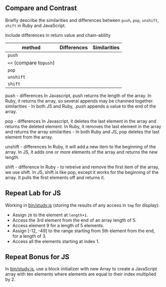 ## Compare and Contrast ##

Briefly describe the similarities and differences between `push`, `pop`,
`unshift`, `shift` in Ruby and JavaScript.

Include differences in return value and chain-ablilty

| method                  | Differences | Similarities |
|-------------------------|-------------|--------------|
| `push`                  |             |              |
| `<<` (compare to`push`) |             |              |
| `pop`                   |             |              |
| `unshift`               |             |              |
| `shift`                 |             |              |

push - differences
In Javascript, push returns the length of the array.
In Ruby, it returns the array, so several appends may be chanined together.
  similarities -
In both JS and Ruby, .push appends a value to the end of the array.


pop - differences
In Javascript, it deletes the last element in the array and returns the deleted
element.
In Ruby, it removes the last element in the array and returns the array
  similarities -
In both Ruby and JS, pop deletes the last element from the array.

unshift - differences
In Ruby, it will add a new item to the beginning of the array.
In JS, it adds one or more elements of the array and returns the new length.

shift - difference
In Ruby - to retreive and remove the first item of the array, we use shift.
In JS, shift is like pop, except it works for the beginning of the array. It
pulls the first elements off and returns it.

## Repeat Lab for JS ##

Working in [bin/study.js](bin/study.js) (storing the results of any access in `tmp`
for display):

-   Assign `20` to the element at `length+1`.
-   Access the 3rd element from the end of an array length of 5.
-   Access element 9 for a length of 5 elements.
-   Assign [-12, -49] to the range starting from 5th element from the end,
    for a length of 3.
-   Access all the elements starting at index 1.


## Repeat Bonus for JS ##

In [bin/study.js](bin/study.js), use a block initializer with new Array to create a
JavaScript array with ten elements where elements are equal to their index
multiplied by 2.
